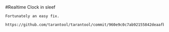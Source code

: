 #Realtime Clock in sleef

	Fortunately an easy fix.

	https://github.com/tarantool/tarantool/commit/960e9c0c7ab92155842deaafb40bf240501c8145


